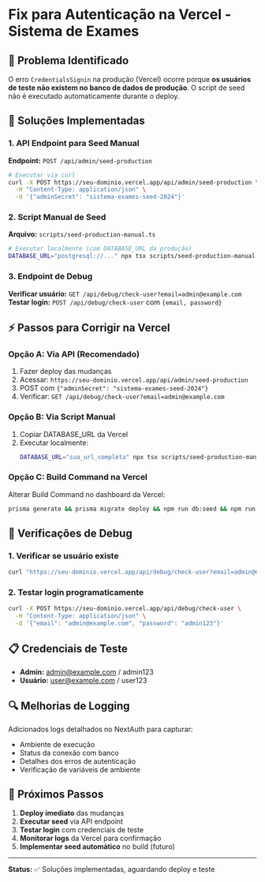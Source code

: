 # Fix para Autenticação na Vercel - Sistema de Exames

## 🚨 Problema Identificado

O erro `CredentialsSignin` na produção (Vercel) ocorre porque **os usuários de teste não existem no banco de dados de produção**. O script de seed não é executado automaticamente durante o deploy.

## 🔧 Soluções Implementadas

### 1. API Endpoint para Seed Manual
**Endpoint:** `POST /api/admin/seed-production`

```bash
# Executar via curl
curl -X POST https://seu-dominio.vercel.app/api/admin/seed-production \
  -H "Content-Type: application/json" \
  -d '{"adminSecret": "sistema-exames-seed-2024"}'
```

### 2. Script Manual de Seed
**Arquivo:** `scripts/seed-production-manual.ts`

```bash
# Executar localmente (com DATABASE_URL da produção)
DATABASE_URL="postgresql://..." npx tsx scripts/seed-production-manual.ts
```

### 3. Endpoint de Debug
**Verificar usuário:** `GET /api/debug/check-user?email=admin@example.com`
**Testar login:** `POST /api/debug/check-user` com `{email, password}`

## ⚡ Passos para Corrigir na Vercel

### Opção A: Via API (Recomendado)
1. Fazer deploy das mudanças
2. Acessar: `https://seu-dominio.vercel.app/api/admin/seed-production`
3. POST com `{"adminSecret": "sistema-exames-seed-2024"}`
4. Verificar: `GET /api/debug/check-user?email=admin@example.com`

### Opção B: Via Script Manual
1. Copiar DATABASE_URL da Vercel
2. Executar localmente:
   ```bash
   DATABASE_URL="sua_url_completa" npx tsx scripts/seed-production-manual.ts
   ```

### Opção C: Build Command na Vercel
Alterar Build Command no dashboard da Vercel:
```bash
prisma generate && prisma migrate deploy && npm run db:seed && npm run build
```

## 🧪 Verificações de Debug

### 1. Verificar se usuário existe
```bash
curl "https://seu-dominio.vercel.app/api/debug/check-user?email=admin@example.com"
```

### 2. Testar login programaticamente
```bash
curl -X POST https://seu-dominio.vercel.app/api/debug/check-user \
  -H "Content-Type: application/json" \
  -d '{"email": "admin@example.com", "password": "admin123"}'
```

## 📋 Credenciais de Teste
- **Admin:** admin@example.com / admin123
- **Usuário:** user@example.com / user123

## 🔍 Melhorias de Logging

Adicionados logs detalhados no NextAuth para capturar:
- Ambiente de execução
- Status da conexão com banco
- Detalhes dos erros de autenticação
- Verificação de variáveis de ambiente

## 🎯 Próximos Passos

1. **Deploy imediato** das mudanças
2. **Executar seed** via API endpoint
3. **Testar login** com credenciais de teste
4. **Monitorar logs** da Vercel para confirmação
5. **Implementar seed automático** no build (futuro)

---

**Status:** ✅ Soluções implementadas, aguardando deploy e teste